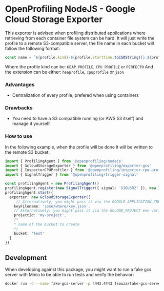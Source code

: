 # OpenProfiling NodeJS - Google Cloud Storage Exporter

This exporter is advised when profiling distributed applications where retrieving from each container file system can be hard.
It will just write the profile to a remote S3-compatible server, the file name in each bucket will follow the following format:

```js
const name = `${profile.kind}-${profile.startTime.toISOString()}.${profile.extension}`
```

Where the profile kind can be: `HEAP_PROFILE`, `CPU_PROFILE` or `PERFECTO`
And the extension can be either: `heaprofile`, `cpuprofile` or `json`

### Advantages

- Centralization of every profile, prefered when using containers

### Drawbacks

- You need to have a S3 compatible running (or AWS S3 itself) and manage it yourself.

### How to use

In the following example, when the profile will be done it will be written to the remote S3 bucket:

```ts
import { ProfilingAgent } from '@openprofiling/nodejs'
import { GcloudStorageExporter } from '@openprofiling/exporter-gcs'
import { InspectorCPUProfiler } from '@openprofiling/inspector-cpu-profiler'
import { SignalTrigger } from '@openprofiling/trigger-signal'

const profilingAgent = new ProfilingAgent()
profilingAgent.register(new SignalTrigger({ signal: 'SIGUSR2' }), new InspectorCPUProfiler())
profilingAgent.start({
  exporter: new GcloudStorageExporter({
     // Alternatively, you might pass it via the GOOGLE_APPLICATION_CREDENTIALS env variable
    keyFilename: 'some/where/key.json',
    // Alternatively, you might pass it via the GCLOUD_PROJECT env variable
    projectId: 'my-project', 
    /*
    * name of the bucket to create
    */
    bucket: 'test'
  }
})
```

## Development

When developing against this package, you might want to run a fake gcs server with Minio to be able to run tests and verify the behavior:

```bash
docker run -d --name fake-gcs-server -p 4443:4443 fsouza/fake-gcs-server
```